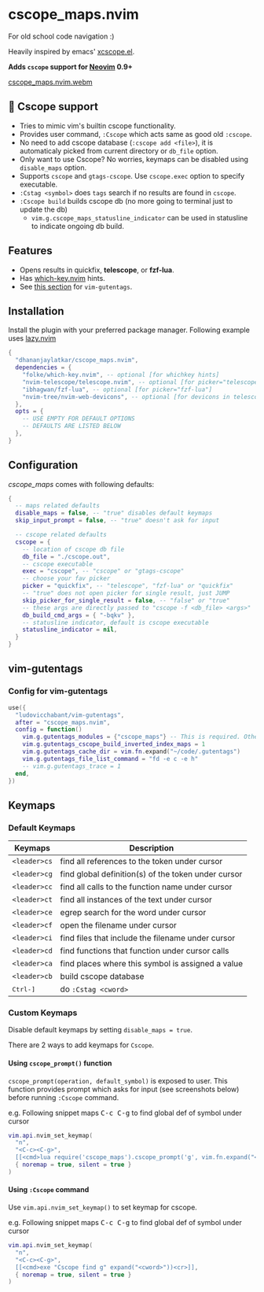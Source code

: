 # cscope_maps.nvim
For old school code navigation :)

Heavily inspired by emacs' [xcscope.el](https://github.com/dkogan/xcscope.el).

**Adds `cscope` support for [Neovim](https://neovim.io/) 0.9+**

[cscope_maps.nvim.webm](https://github.com/dhananjaylatkar/cscope_maps.nvim/assets/27724944/8b6a392a-c1d3-4ead-ae9b-a50436d52eef)

## 🌟 Cscope support
- Tries to mimic vim's builtin cscope functionality.
- Provides user command, `:Cscope` which acts same as good old `:cscope`.
- No need to add cscope database (`:cscope add <file>`), it is automaticaly picked from current directory or `db_file` option.
- Only want to use Cscope? No worries, keymaps can be disabled using `disable_maps` option.
- Supports `cscope` and `gtags-cscope`. Use `cscope.exec` option to specify executable.
- `:Cstag <symbol>` does `tags` search if no results are found in `cscope`.
- `:Cscope build` builds cscope db (no more going to terminal just to update the db)
  - `vim.g.cscope_maps_statusline_indicator` can be used in statusline to indicate ongoing db build.

## Features
* Opens results in quickfix, **telescope**, or **fzf-lua**.
* Has [which-key.nvim](https://github.com/folke/which-key.nvim) hints.
* See [this section](#vim-gutentags) for `vim-gutentags`.

## Installation
Install the plugin with your preferred package manager. Following example uses [lazy.nvim](https://github.com/folke/lazy.nvim)

``` lua
{
  "dhananjaylatkar/cscope_maps.nvim",
  dependencies = {
    "folke/which-key.nvim", -- optional [for whichkey hints]
    "nvim-telescope/telescope.nvim", -- optional [for picker="telescope"]
    "ibhagwan/fzf-lua", -- optional [for picker="fzf-lua"]
    "nvim-tree/nvim-web-devicons", -- optional [for devicons in telescope or fzf]
  },
  opts = {
    -- USE EMPTY FOR DEFAULT OPTIONS
    -- DEFAULTS ARE LISTED BELOW
  },
}
```

## Configuration

*cscope_maps* comes with following defaults:
```lua
{
  -- maps related defaults
  disable_maps = false, -- "true" disables default keymaps
  skip_input_prompt = false, -- "true" doesn't ask for input

  -- cscope related defaults
  cscope = {
    -- location of cscope db file
    db_file = "./cscope.out",
    -- cscope executable
    exec = "cscope", -- "cscope" or "gtags-cscope"
    -- choose your fav picker
    picker = "quickfix", -- "telescope", "fzf-lua" or "quickfix"
    -- "true" does not open picker for single result, just JUMP
    skip_picker_for_single_result = false, -- "false" or "true"
    -- these args are directly passed to "cscope -f <db_file> <args>"
    db_build_cmd_args = { "-bqkv" },
    -- statusline indicator, default is cscope executable
    statusline_indicator = nil,
  }
}
```

## vim-gutentags
### Config for vim-gutentags
```lua
use({
  "ludovicchabant/vim-gutentags",
  after = "cscope_maps.nvim",
  config = function()
    vim.g.gutentags_modules = {"cscope_maps"} -- This is required. Other config is optional
    vim.g.gutentags_cscope_build_inverted_index_maps = 1
    vim.g.gutentags_cache_dir = vim.fn.expand("~/code/.gutentags")
    vim.g.gutentags_file_list_command = "fd -e c -e h"
    -- vim.g.gutentags_trace = 1
  end,
})
```

## Keymaps

### Default Keymaps

| Keymaps               | Description                                         |
|-----------------------|-----------------------------------------------------|
| `<leader>cs` | find all references to the token under cursor       |
| `<leader>cg` | find global definition(s) of the token under cursor |
| `<leader>cc` | find all calls to the function name under cursor    |
| `<leader>ct` | find all instances of the text under cursor         |
| `<leader>ce` | egrep search for the word under cursor              |
| `<leader>cf` | open the filename under cursor                      |
| `<leader>ci` | find files that include the filename under cursor   |
| `<leader>cd` | find functions that function under cursor calls     |
| `<leader>ca` | find places where this symbol is assigned a value   |
| `<leader>cb` | build cscope database                               |
| <kbd>Ctrl-]</kbd>     | do `:Cstag <cword>`                                 |

### Custom Keymaps

Disable default keymaps by setting `disable_maps = true`.

There are 2 ways to add keymaps for `Cscope`.

#### Using `cscope_prompt()` function

`cscope_prompt(operation, default_symbol)` is exposed to user. This function provides prompt which asks for input (see screenshots below) before running `:Cscope` command.

e.g. Following snippet maps <kbd>C-c C-g</kbd> to find global def of symbol under cursor
```lua
vim.api.nvim_set_keymap(
  "n",
  "<C-c><C-g>",
  [[<cmd>lua require('cscope_maps').cscope_prompt('g', vim.fn.expand("<cword>"))<cr>]],
  { noremap = true, silent = true }
) 
```

#### Using `:Cscope` command

Use `vim.api.nvim_set_keymap()` to set keymap for cscope.

e.g. Following snippet maps <kbd>C-c C-g</kbd> to find global def of symbol under cursor
```lua
vim.api.nvim_set_keymap(
  "n",
  "<C-c><C-g>",
  [[<cmd>exe "Cscope find g" expand("<cword>"))<cr>]],
  { noremap = true, silent = true }
) 
```